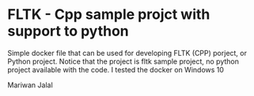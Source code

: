 # FLTK - Cpp sample projct with support to python 
Simple docker file that can be used for developing FLTK (CPP) porject, or Python project. Notice that the project is fltk sample project, no python project available with the code. 
I tested the docker on Windows 10

Mariwan Jalal

